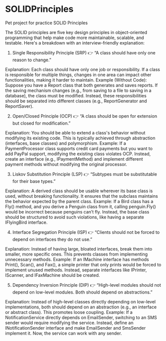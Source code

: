 ﻿# SOLIDPrinciples
Pet project for practice SOLID Principles


The SOLID principles are five key design principles in object-oriented programming that help make code more maintainable,
scalable, and testable. Here's a breakdown with an interview-friendly explanation:

1. Single Responsibility Principle (SRP)
👉 “A class should have only one reason to change.”

Explanation: Each class should have only one job or responsibility. If a class is responsible for multiple things,
changes in one area can impact other functionalities, making it harder to maintain.
Example (Without Code): Suppose you have a Report class that both generates and saves reports.
If the saving mechanism changes (e.g., from saving to a file to saving in a database),
the class must be modified. Instead, these responsibilities should be separated into different classes (e.g., ReportGenerator and ReportSaver).


2. Open/Closed Principle (OCP)
👉 “A class should be open for extension but closed for modification.”

Explanation: You should be able to extend a class's behavior without modifying its existing code. 
This is typically achieved through abstraction (interfaces, base classes) and polymorphism.
Example: If a PaymentProcessor class supports credit card payments but you want to add PayPal support,
modifying the existing class violates OCP. Instead, create an interface (e.g., IPaymentMethod) 
and implement different payment methods without modifying the original processor.


3. Liskov Substitution Principle (LSP)
👉 “Subtypes must be substitutable for their base types.”

Explanation: A derived class should be usable wherever its base class is used, without breaking functionality.
It ensures that the subclass maintains the behavior expected by the parent class.
Example: If a Bird class has a Fly() method, and you derive a Penguin class from it, 
calling penguin.Fly() would be incorrect because penguins can’t fly. Instead, 
the base class should be structured to avoid such violations, like having a separate IFlyingBird interface.

4. Interface Segregation Principle (ISP)
👉 “Clients should not be forced to depend on interfaces they do not use.”

Explanation: Instead of having large, bloated interfaces, break them into smaller, more specific ones.
This prevents classes from implementing unnecessary methods.
Example: If an IMachine interface has methods Print(), Scan(), and Fax(),
a simple printer that only prints would be forced to implement unused methods.
Instead, separate interfaces like IPrinter, IScanner, and IFaxMachine should be created.

5. Dependency Inversion Principle (DIP)
👉 “High-level modules should not depend on low-level modules. Both should depend on abstractions.”

Explanation: Instead of high-level classes directly depending on low-level implementations, 
both should depend on an abstraction (e.g., an interface or abstract class). This promotes loose coupling.
Example: If a NotificationService directly depends on EmailSender, 
switching to an SMS sender would require modifying the service.
Instead, define an INotificationSender interface and make EmailSender and SmsSender implement it. 
Now, the service can work with any sender.